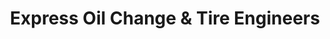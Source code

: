 ---
title: "Express Oil Change & Tire Engineers"
url: /huntsville/express-oil-change-and-tire-engineers-university-drive-northwest/
shop: tyres
---